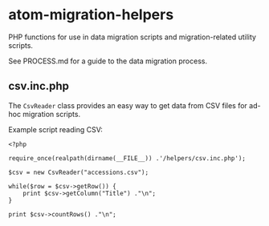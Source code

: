 # atom-migration-helpers

PHP functions for use in data migration scripts and migration-related utility
scripts.

See PROCESS.md for a guide to the data migration process.


## csv.inc.php

The `CsvReader` class provides an easy way to get data from CSV files for
ad-hoc migration scripts.

Example script reading CSV:

    <?php
    
    require_once(realpath(dirname(__FILE__)) .'/helpers/csv.inc.php');
    
    $csv = new CsvReader("accessions.csv");
    
    while($row = $csv->getRow()) {
        print $csv->getColumn("Title") ."\n";
    }
    
    print $csv->countRows() ."\n";
